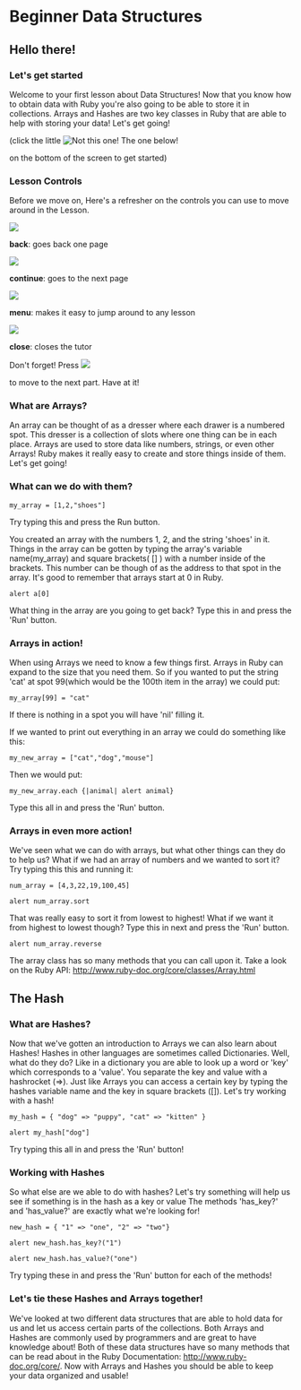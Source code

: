 
# Beginner Data Structures

## Hello there!

### Let's get started

Welcome to your first lesson about Data Structures!  Now that you know how to obtain data with Ruby you're also going to be able to store it in collections.  Arrays and Hashes are two key classes in Ruby that are able to help with  storing your data!  Let's get going!


(click the little 
![Not this one! The one below!](/icon_button/arrow_right)

 on the bottom of the screen to get started)

### Lesson Controls

Before we move on, Here's a refresher on the controls you can use to move around in the Lesson.

![](/icon_button/arrow_left)

__back__: goes back one page

![](/icon_button/arrow_right)

__continue__: goes to the next page

![](/icon_button/menu)

__menu__: makes it easy to jump around to any lesson

![](/icon_button/x)

__close__: closes the tutor

Don't forget! Press 
![](/icon_button/arrow_right)

to move to the next part. Have at it!

### What are Arrays?

An array can be thought of as a dresser where each drawer is a numbered spot.  This  dresser is a collection of slots where one thing can be in each place.  Arrays  are  used to store data like numbers, strings, or even other Arrays!  Ruby makes it really easy  to create and store things inside of them.  Let's get going!

### What can we do with them?

``` 
my_array = [1,2,"shoes"]
```

Try typing this and press the Run button.

You created an array with the numbers 1, 2, and the string 'shoes' in it.  Things in the array can be gotten by typing the array's variable name(my_array) and square brackets( [] ) with a number inside of the brackets.  This number can be though of as the address to that spot in the array.  It's good to remember that arrays start at 0 in Ruby.

``` 
alert a[0]
```

What thing in the array are you going to get back?  Type this in and press the 'Run' button.

### Arrays in action!

When using Arrays we need to know a few things first.  Arrays in Ruby can expand to the size that you need them.  So if you wanted to put the string 'cat' at spot 99(which would be the 100th item in the array) we could put: 

``` 
my_array[99] = "cat"
```

If there is nothing in a spot you will have 'nil' filling it.

If we wanted to print out everything in an array we could do something like this: 

``` 
my_new_array = ["cat","dog","mouse"]
```

Then we would put: 

``` 
my_new_array.each {|animal| alert animal}
```

Type this all in and press the 'Run' button.

### Arrays in even more action!

We've seen what we can do with arrays, but what other things can they do to help us?  What if we had an array of numbers and we wanted to sort it?  Try typing this this and running it: 

``` 
num_array = [4,3,22,19,100,45]
```

``` 
alert num_array.sort
```

That was really easy to sort it from lowest to highest!  What if we want it from highest to lowest though?  Type this in next and press the 'Run' button.

``` 
alert num_array.reverse
```

The array class has so many methods that you can call upon it.  Take a look on the Ruby API: http://www.ruby-doc.org/core/classes/Array.html

## The Hash

### What are Hashes?

Now that we've gotten an introduction to Arrays we can also learn about Hashes!  Hashes in other languages are sometimes called Dictionaries.  Well, what do they do?  Like in a dictionary you are able to look up a word or 'key' which corresponds to a 'value'.  You separate the key and value with a hashrocket (=>).  Just like Arrays you can access a certain key  by typing the hashes variable name and the key in square brackets ([]).    Let's try working with a hash!

``` 
my_hash = { "dog" => "puppy", "cat" => "kitten" }
```

``` 
alert my_hash["dog"]
```

Try typing this all in and press the 'Run' button!

### Working with Hashes

So what else are we able to do with hashes?  Let's try something will help us see if something is in the hash as a key or value  The methods 'has_key?' and 'has_value?' are exactly what we're looking for!

``` 
new_hash = { "1" => "one", "2" => "two"}
```

``` 
alert new_hash.has_key?("1")
```

``` 
alert new_hash.has_value?("one")
```

Try typing these in and press the 'Run' button for each of the methods!

### Let's tie these Hashes and Arrays together!

We've looked at two different data structures that are able to hold data for us and let us access certain parts of the collections.  Both Arrays and Hashes are commonly used by programmers and are great to  have knowledge about!  Both of these data structures have so many methods that can be read about in the  Ruby Documentation: http://www.ruby-doc.org/core/.  Now with Arrays and Hashes you should be able to keep your data organized and usable!
